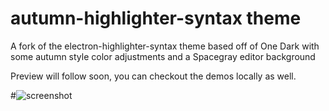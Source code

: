 # autumn-highlighter-syntax theme

A fork of the electron-highlighter-syntax theme based off of One Dark with some autumn style color adjustments and a Spacegray editor background

Preview will follow soon, you can checkout the demos locally as well.

#![screenshot](https://github.com/Lucid-Network/autumn-highlighter-syntax/blob/master/screenshot.png)

